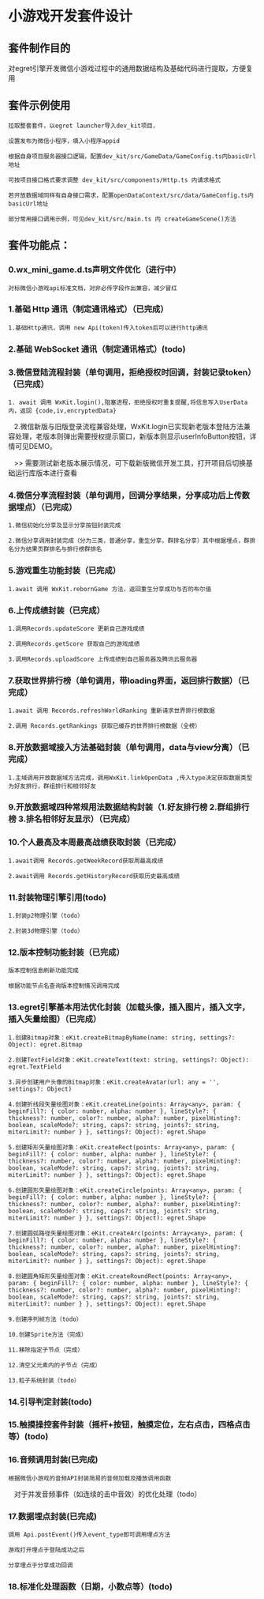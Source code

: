 # 小游戏开发套件设计

## 套件制作目的

对egret引擎开发微信小游戏过程中的通用数据结构及基础代码进行提取，方便复用

## 套件示例使用

    拉取整套套件，以egret launcher导入dev_kit项目，
    
    设置发布为微信小程序，填入小程序appid 
   
    根据自身项目服务器接口逻辑，配置dev_kit/src/GameData/GameConfig.ts内basicUrl地址
    
    可按项目接口格式要求调整 dev_kit/src/components/Http.ts 内请求格式
    
    若开放数据域同样有自身接口需求，配置openDataContext/src/data/GameConfig.ts内basicUrl地址
    
    部分常用接口调用示例，可见dev_kit/src/main.ts 内 createGameScene()方法

## 套件功能点：

### 0.wx_mini_game.d.ts声明文件优化（进行中）

    对标微信小游戏api标准文档，对非必传字段作出兼容，减少冒红

### 1.基础 Http 通讯（制定通讯格式）（已完成）

    1.基础Http通讯，调用 new Api(token)传入token后可以进行http通讯

### 2.基础 WebSocket 通讯（制定通讯格式）(todo)

### 3.微信登陆流程封装（单句调用，拒绝授权时回调，封装记录token）（已完成）

    1. await 调用 WxKit.login(),阻塞进程，拒绝授权时重复提醒,将信息写入UserData内，返回 {code,iv,encryptedData}
    
    2.微信新版与旧版登录流程兼容处理，WxKit.login已实现新老版本登陆方法兼容处理，老版本则弹出需要授权提示窗口，新版本则显示userInfoButton按钮，详情可见DEMO。
    
    >> 需要测试新老版本展示情况，可下载新版微信开发工具，打开项目后切换基础运行库版本进行查看

### 4.微信分享流程封装（单句调用，回调分享结果，分享成功后上传数据埋点）（已完成）

    1.微信初始化分享及显示分享按钮封装完成

    2.微信分享调用封装完成（分为三类，普通分享，重生分享，群排名分享）其中根据埋点，群排名分为结果页群排名与排行榜群排名

### 5.游戏重生功能封装（已完成）

    1.await 调用 WxKit.rebornGame 方法，返回重生分享成功与否的布尔值

### 6.上传成绩封装（已完成）

    1.调用Records.updateScore 更新自己游戏成绩

    2.调用Records.getScore 获取自己的游戏成绩

    3.调用Records.uploadScore 上传成绩到自己服务器及腾讯云服务器

### 7.获取世界排行榜（单句调用，带loading界面，返回排行数据）（已完成）

    1.await 调用 Records.refreshWorldRanking 重新请求世界排行榜数据

    2.调用 Records.getRankings 获取已缓存的世界排行榜数据（全榜）

### 8.开放数据域接入方法基础封装（单句调用，data与view分离）（已完成）

    1.主域调用开放数据域方法完成，调用WxKit.linkOpenData ,传入type决定获取数据类型为好友排行，群组排行和相邻好友

### 9.开放数据域四种常规用法数据结构封装（1.好友排行榜 2.群组排行榜 3.排名相邻好友显示）（已完成）


### 10.个人最高及本周最高战绩获取封装（已完成）

    1.await调用 Records.getWeekRecord获取周最高成绩

    2.await调用 Records.getHistoryRecord获取历史最高成绩

### 11.封装物理引擎引用(todo)

    1.封装p2物理引擎（todo）

    2.封装3d物理引擎（todo）

### 12.版本控制功能封装（已完成）

    版本控制信息刷新功能完成

    根据功能节点名查询版本控制情况调用完成

### 13.egret引擎基本用法优化封装（加载头像，插入图片，插入文字，插入矢量绘图）（已完成）

    1.创建Bitmap对象：eKit.createBitmapByName(name: string, settings?: Object): egret.Bitmap

    2.创建TextField对象：eKit.createText(text: string, settings?: Object): egret.TextField

    3.异步创建用户头像的Bitmap对象：eKit.createAvatar(url: any = '', settings?: Object)

    4.创建折线段矢量绘图对象：eKit.createLine(points: Array<any>, param: { beginFill?: { color: number, alpha: number }, lineStyle?: { thickness?: number, color?: number, alpha?: number, pixelHinting?: boolean, scaleMode?: string, caps?: string, joints?: string, miterLimit?: number } }, settings?: Object): egret.Shape

    5.创建矩形矢量绘图对象：eKit.createRect(points: Array<any>, param: { beginFill?: { color: number, alpha: number }, lineStyle?: { thickness?: number, color?: number, alpha?: number, pixelHinting?: boolean, scaleMode?: string, caps?: string, joints?: string, miterLimit?: number } }, settings?: Object): egret.Shape

    6.创建圆形矢量绘图对象：eKit.createCircle(points: Array<any>, param: { beginFill?: { color: number, alpha: number }, lineStyle?: { thickness?: number, color?: number, alpha?: number, pixelHinting?: boolean, scaleMode?: string, caps?: string, joints?: string, miterLimit?: number } }, settings?: Object): egret.Shape

    7.创建圆弧路径矢量绘图对象：eKit.createArc(points: Array<any>, param: { beginFill?: { color: number, alpha: number }, lineStyle?: { thickness?: number, color?: number, alpha?: number, pixelHinting?: boolean, scaleMode?: string, caps?: string, joints?: string, miterLimit?: number } }, settings?: Object): egret.Shape

    8.创建圆角矩形矢量绘图对象：eKit.createRoundRect(points: Array<any>, param: { beginFill?: { color: number, alpha: number }, lineStyle?: { thickness?: number, color?: number, alpha?: number, pixelHinting?: boolean, scaleMode?: string, caps?: string, joints?: string, miterLimit?: number } }, settings?: Object): egret.Shape

    9.创建序列帧方法（todo）
    
    10.创建Sprite方法（完成）
    
    11.移除指定子节点（完成）
    
    12.清空父元素内的子节点（完成）
    
    13.粒子系统封装（todo）

### 14.引导判定封装(todo)

### 15.触摸操控套件封装（摇杆+按钮，触摸定位，左右点击，四格点击等）(todo)

### 16.音频调用封装(已完成)

    根据微信小游戏的音频API封装简易的音频加载及播放调用函数
    
    对于并发音频事件（如连续的击中音效）的优化处理（todo）

### 17.数据埋点封装(已完成)
    
    调用 Api.postEvent()传入event_type即可调用埋点方法

    游戏打开埋点于登陆成功之后

    分享埋点于分享成功回调

### 18.标准化处理函数（日期，小数点等）(todo)
